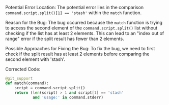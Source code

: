 Potential Error Location:
The potential error lies in the comparison `command.script.split()[1] == 'stash'` within the `match` function. 

Reason for the Bug:
The bug occurred because the `match` function is trying to access the second element of the `command.script.split()` list without checking if the list has at least 2 elements. This can lead to an "index out of range" error if the split result has fewer than 2 elements.

Possible Approaches for Fixing the Bug:
To fix the bug, we need to first check if the split result has at least 2 elements before comparing the second element with 'stash'.

Corrected Code:
```python
@git_support
def match(command):
    script = command.script.split()
    return (len(script) > 1 and script[1] == 'stash'
            and 'usage:' in command.stderr)
```